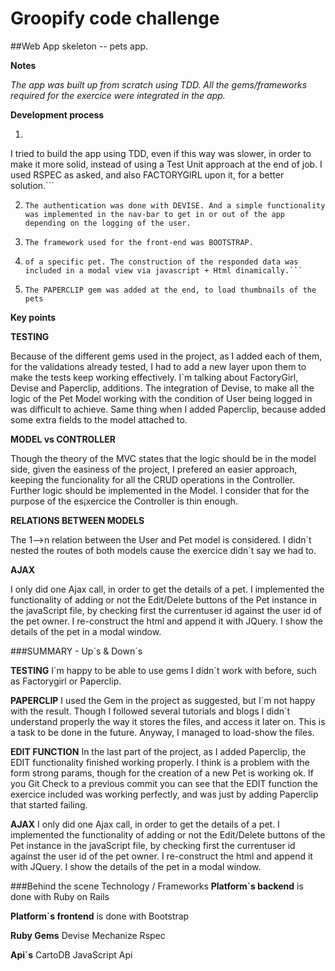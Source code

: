 # Groopify code challenge

##Web App skeleton -- pets app.  

**Notes**

*The app was built up from scratch using TDD. 
All the gems/frameworks required for the exercice were integrated in the app.*


**Development process**

1.  ``` Because of the reasonable given deadline for delivering the exercice,
 I tried to build the app using TDD, even if this way was slower,
 in order to make it more solid, instead of using a Test Unit approach at the end of job.
 I used RSPEC as asked, and also FACTORYGIRL upon it, for a better solution.```

2.  ```The authentication was done with DEVISE. And a simple functionality was implemented in the nav-bar to get in or out of the app depending on the logging of the user.```

3.  ```The framework used for the front-end was BOOTSTRAP.```

4.  ```The AJAX called asked to be used was done in the show action, in which the user clicks to get the file 
    of a specific pet. The construction of the responded data was included in a modal view via javascript + Html dinamically.```

5.  ```The PAPERCLIP gem was added at the end, to load thumbnails of the pets```

**Key points**


**TESTING**

Because of the different gems used in the project, as I added each of them,
for the validations already tested, I had to add a new layer upon them to make the tests keep
working effectively.
I`m talking about FactoryGirl, Devise and Paperclip, additions.
The integration of Devise, to make all the logic of the Pet Model working with the condition
of User being logged in  was difficult to achieve.
Same thing when I added Paperclip, because added some extra fields to the model attached to.

**MODEL vs CONTROLLER**

Though the theory of the MVC states that the logic should be in the model side,
given the easiness of the project, I prefered an easier approach, keeping the funcionality 
for all the CRUD operations in the Controller. Further logic should be implemented in the Model. 
I consider that for the purpose of the es¡xercice the Controller is thin enough. 

**RELATIONS BETWEEN MODELS**

The 1-->n relation between the User and Pet model is considered. 
I didn`t nested the routes of both models cause the exercice didn´t say we had to.

**AJAX**

I only did one Ajax call, in order to get the details of a pet. 
I implemented the functionality of adding or not the Edit/Delete buttons 
of the Pet instance in the javaScript file,
by checking first the currentuser id against the user id of the pet owner. 
I re-construct the html and append it with JQuery. I show the details of the pet in a modal window.

###SUMMARY - Up´s & Down´s

**TESTING**
I´m happy to be able to use gems I didn´t work with before, such as Factorygirl or Paperclip.

**PAPERCLIP**
I used the Gem in the project as suggested, but I´m not happy with the result. 
Though I followed several tutorials and blogs I didn´t understand properly the way it stores the files,
and access it later on. This is a task to be done in the future. Anyway, I managed to load-show the files.

**EDIT FUNCTION**
In the last part of the project, as I added Paperclip, the EDIT functionality finished working properly.
I think is a problem with the form strong params, though for the creation of a new Pet is working ok.
  If you Git Check to a previous commit you can see that the EDIT function the exercice included was 
  working perfectly,
  and was just by adding Paperclip that started failing.

**AJAX**
I only did one Ajax call, in order to get the details of a pet.
I implemented the functionality of adding or not the Edit/Delete buttons 
of the Pet instance in the javaScript file, by checking first the currentuser id
against the user id of the pet owner.
I re-construct the html and append it with JQuery.
I show the details of the pet in a modal window.

###Behind the scene Technology / Frameworks
**Platform`s backend** is done with Ruby on Rails

**Platform`s frontend** is done with Bootstrap

**Ruby Gems** Devise Mechanize Rspec

**Api´s** CartoDB JavaScript Api
